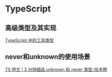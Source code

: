 # TypeScript

## 高级类型及其实现

[TypeScript 中的工具类型](https://www.jianshu.com/p/050cc5ba098a)

## never和unknown的使用场景

[TS 短文 | 3 分钟细品 unknown 和 never 类型-技术圈](https://jishuin.proginn.com/p/763bfbd3c01f)